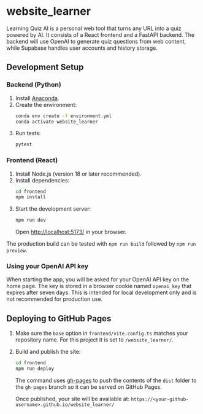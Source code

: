 # website_learner

Learning Quiz AI is a personal web tool that turns any URL into a quiz powered by AI.
It consists of a React frontend and a FastAPI backend. The backend will use OpenAI to
generate quiz questions from web content, while Supabase handles user accounts and
history storage.

## Development Setup

### Backend (Python)
1. Install [Anaconda](https://www.anaconda.com/products/distribution).
2. Create the environment:
   ```bash
   conda env create -f environment.yml
   conda activate website_learner
   ```
3. Run tests:
   ```bash
   pytest
   ```

### Frontend (React)
1. Install Node.js (version 18 or later recommended).
2. Install dependencies:
   ```bash
   cd frontend
   npm install
   ```
3. Start the development server:
   ```bash
   npm run dev
   ```
   Open <http://localhost:5173/> in your browser.

The production build can be tested with `npm run build` followed by
`npm run preview`.

### Using your OpenAI API key

When starting the app, you will be asked for your OpenAI API key on the home
page. The key is stored in a browser cookie named `openai_key` that expires
after seven days. This is intended for local development only and is not
recommended for production use.

## Deploying to GitHub Pages

1. Make sure the `base` option in `frontend/vite.config.ts` matches your
   repository name. For this project it is set to `/website_learner/`.
2. Build and publish the site:
   ```bash
   cd frontend
   npm run deploy
   ```
   The command uses [gh-pages](https://github.com/tschaub/gh-pages) to push the
   contents of the `dist` folder to the `gh-pages` branch so it can be served on
   GitHub Pages.

   Once published, your site will be available at:
   `https://<your-github-username>.github.io/website_learner/`
